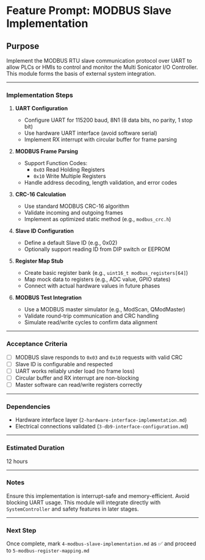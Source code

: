 # Feature Prompt: MODBUS Slave Implementation

## Purpose

Implement the MODBUS RTU slave communication protocol over UART to allow PLCs or HMIs to control and monitor the Multi Sonicator I/O Controller. This module forms the basis of external system integration.

---

### Implementation Steps

1. **UART Configuration**
   - Configure UART for 115200 baud, 8N1 (8 data bits, no parity, 1 stop bit)
   - Use hardware UART interface (avoid software serial)
   - Implement RX interrupt with circular buffer for frame parsing

2. **MODBUS Frame Parsing**
   - Support Function Codes:
     - `0x03` Read Holding Registers
     - `0x10` Write Multiple Registers
   - Handle address decoding, length validation, and error codes

3. **CRC-16 Calculation**
   - Use standard MODBUS CRC-16 algorithm
   - Validate incoming and outgoing frames
   - Implement as optimized static method (e.g., `modbus_crc.h`)

4. **Slave ID Configuration**
   - Define a default Slave ID (e.g., 0x02)
   - Optionally support reading ID from DIP switch or EEPROM

5. **Register Map Stub**
   - Create basic register bank (e.g., `uint16_t modbus_registers[64]`)
   - Map mock data to registers (e.g., ADC value, GPIO states)
   - Connect with actual hardware values in future phases

6. **MODBUS Test Integration**
   - Use a MODBUS master simulator (e.g., ModScan, QModMaster)
   - Validate round-trip communication and CRC handling
   - Simulate read/write cycles to confirm data alignment

---

### Acceptance Criteria

- [ ] MODBUS slave responds to `0x03` and `0x10` requests with valid CRC
- [ ] Slave ID is configurable and respected
- [ ] UART works reliably under load (no frame loss)
- [ ] Circular buffer and RX interrupt are non-blocking
- [ ] Master software can read/write registers correctly

---

### Dependencies

- Hardware interface layer (`2-hardware-interface-implementation.md`)
- Electrical connections validated (`3-db9-interface-configuration.md`)

---

### Estimated Duration

12 hours

---

### Notes

Ensure this implementation is interrupt-safe and memory-efficient. Avoid blocking UART usage. This module will integrate directly with `SystemController` and safety features in later stages.

---

### Next Step

Once complete, mark `4-modbus-slave-implementation.md` as ✅ and proceed to `5-modbus-register-mapping.md`
